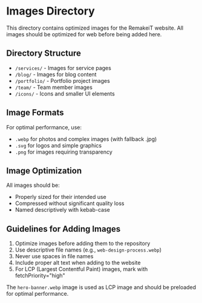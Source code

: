 
# Images Directory

This directory contains optimized images for the RemakeiT website. All images should be optimized for web before being added here.

## Directory Structure

- `/services/` - Images for service pages
- `/blog/` - Images for blog content
- `/portfolio/` - Portfolio project images
- `/team/` - Team member images
- `/icons/` - Icons and smaller UI elements

## Image Formats

For optimal performance, use:
- `.webp` for photos and complex images (with fallback .jpg)
- `.svg` for logos and simple graphics
- `.png` for images requiring transparency

## Image Optimization

All images should be:
- Properly sized for their intended use
- Compressed without significant quality loss
- Named descriptively with kebab-case

## Guidelines for Adding Images

1. Optimize images before adding them to the repository
2. Use descriptive file names (e.g., `web-design-process.webp`)
3. Never use spaces in file names
4. Include proper alt text when adding to the website
5. For LCP (Largest Contentful Paint) images, mark with fetchPriority="high"

The `hero-banner.webp` image is used as LCP image and should be preloaded for optimal performance.
